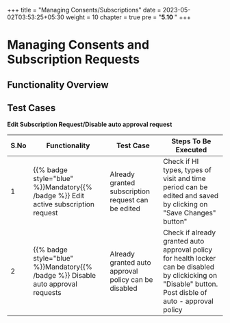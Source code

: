 +++
title = "Managing Consents/Subscriptions"
date = 2023-05-02T03:53:25+05:30
weight = 10
chapter = true
pre = "<b>5.10 </b>"
+++

# Managing Consents and Subscription Requests

## Functionality Overview



## Test Cases

**Edit Subscription Request/Disable auto approval request** 

S.No|Functionality|Test Case|Steps To Be Executed 
|--|------|-----|-----|
1| {{% badge style="blue" %}}Mandatory{{% /badge %}}  Edit active subscription request|Already granted subscription request can be edited|Check if HI types, types of visit and time period can be edited and saved by clicking on "Save Changes" button"
2| {{% badge style="blue" %}}Mandatory{{% /badge %}}  Disable auto approval requests|Already granted auto approval policy can be disabled|Check if already granted auto approval policy for health locker can be disabled by clickicking on "Disable" button. Post disble of auto - approval policy|locker request is received from health locker for each record.

